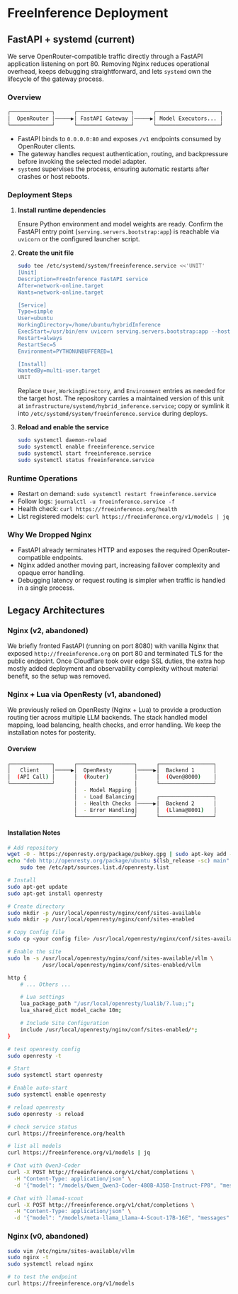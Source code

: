 # FreeInference Deployment

## FastAPI + systemd (current)

We serve OpenRouter-compatible traffic directly through a FastAPI application listening on port 80. Removing Nginx reduces operational overhead, keeps debugging straightforward, and lets `systemd` own the lifecycle of the gateway process.

### Overview

```bash
┌─────────────┐      ┌─────────────────┐      ┌────────────────────┐
│  OpenRouter │─────▶│ FastAPI Gateway │─────▶│ Model Executors... │
└─────────────┘      └─────────────────┘      └────────────────────┘
```

- FastAPI binds to `0.0.0.0:80` and exposes `/v1` endpoints consumed by OpenRouter clients.
- The gateway handles request authentication, routing, and backpressure before invoking the selected model adapter.
- `systemd` supervises the process, ensuring automatic restarts after crashes or host reboots.

### Deployment Steps

1. **Install runtime dependencies**

   Ensure Python environment and model weights are ready. Confirm the FastAPI entry point (`serving.servers.bootstrap:app`) is reachable via `uvicorn` or the configured launcher script.

2. **Create the unit file**

   ```bash
   sudo tee /etc/systemd/system/freeinference.service <<'UNIT'
   [Unit]
   Description=FreeInference FastAPI service
   After=network-online.target
   Wants=network-online.target

   [Service]
   Type=simple
   User=ubuntu
   WorkingDirectory=/home/ubuntu/hybridInference
   ExecStart=/usr/bin/env uvicorn serving.servers.bootstrap:app --host 0.0.0.0 --port 80
   Restart=always
   RestartSec=5
   Environment=PYTHONUNBUFFERED=1

   [Install]
   WantedBy=multi-user.target
   UNIT
   ```

   Replace `User`, `WorkingDirectory`, and `Environment` entries as needed for the target host.
   The repository carries a maintained version of this unit at `infrastructure/systemd/hybrid_inference.service`; copy or symlink it into `/etc/systemd/system/freeinference.service` during deploys.

3. **Reload and enable the service**

   ```bash
   sudo systemctl daemon-reload
   sudo systemctl enable freeinference.service
   sudo systemctl start freeinference.service
   sudo systemctl status freeinference.service
   ```

### Runtime Operations

- Restart on demand: `sudo systemctl restart freeinference.service`
- Follow logs: `journalctl -u freeinference.service -f`
- Health check: `curl https://freeinference.org/health`
- List registered models: `curl https://freeinference.org/v1/models | jq`

### Why We Dropped Nginx

- FastAPI already terminates HTTP and exposes the required OpenRouter-compatible endpoints.
- Nginx added another moving part, increasing failover complexity and opaque error handling.
- Debugging latency or request routing is simpler when traffic is handled in a single process.

## Legacy Architectures

### Nginx (v2, abandoned)

We briefly fronted FastAPI (running on port 8080) with vanilla Nginx that exposed `http://freeinference.org` on port 80 and terminated TLS for the public endpoint. Once Cloudflare took over edge SSL duties, the extra hop mostly added deployment and observability complexity without material benefit, so the setup was removed.

### Nginx + Lua via OpenResty (v1, abandoned)

We previously relied on OpenResty (Nginx + Lua) to provide a production routing tier across multiple LLM backends. The stack handled model mapping, load balancing, health checks, and error handling. We keep the installation notes for posterity.

#### Overview

```bash
┌─────────────┐      ┌──────────────────┐      ┌─────────────────┐
│   Client    │─────▶│  OpenResty       │─────▶│  Backend 1      │
│  (API Call) │      │  (Router)        │      │  (Qwen@8000)    │
└─────────────┘      │                  │      └─────────────────┘
                     │  - Model Mapping │
                     │  - Load Balancing│      ┌─────────────────┐
                     │  - Health Checks │─────▶│  Backend 2      │
                     │  - Error Handling│      │  (Llama@8001)   │
                     └──────────────────┘      └─────────────────┘
```

#### Installation Notes

```bash
# Add repository
wget -O - https://openresty.org/package/pubkey.gpg | sudo apt-key add -
echo "deb http://openresty.org/package/ubuntu $(lsb_release -sc) main" | \
    sudo tee /etc/apt/sources.list.d/openresty.list

# Install
sudo apt-get update
sudo apt-get install openresty
```

```bash
# Create directory
sudo mkdir -p /usr/local/openresty/nginx/conf/sites-available
sudo mkdir -p /usr/local/openresty/nginx/conf/sites-enabled

# Copy Config file
sudo cp <your config file> /usr/local/openresty/nginx/conf/sites-available/vllm

# Enable the site
sudo ln -s /usr/local/openresty/nginx/conf/sites-available/vllm \
           /usr/local/openresty/nginx/conf/sites-enabled/vllm
```

```bash
http {
    # ... Others ...

    # Lua settings
    lua_package_path "/usr/local/openresty/lualib/?.lua;;";
    lua_shared_dict model_cache 10m;

    # Include Site Configuration
    include /usr/local/openresty/nginx/conf/sites-enabled/*;
}
```

```bash
# test openresty config
sudo openresty -t

# Start
sudo systemctl start openresty

# Enable auto-start
sudo systemctl enable openresty

# reload openresty
sudo openresty -s reload
```

```bash
# check service status
curl https://freeinference.org/health

# list all models
curl https://freeinference.org/v1/models | jq

# Chat with Qwen3-Coder
curl -X POST http://freeinference.org/v1/chat/completions \
  -H "Content-Type: application/json" \
  -d '{"model": "/models/Qwen_Qwen3-Coder-480B-A35B-Instruct-FP8", "messages": [{"role": "user", "content": "Hello"}], "max_tokens": 50}'

# Chat with llama4-scout
curl -X POST http://freeinference.org/v1/chat/completions \
  -H "Content-Type: application/json" \
  -d '{"model": "/models/meta-llama_Llama-4-Scout-17B-16E", "messages": [{"role": "user", "content": "Hi"}], "max_tokens": 50}'
```

### Nginx (v0, abandoned)

```bash
sudo vim /etc/nginx/sites-available/vllm
sudo nginx -t
sudo systemctl reload nginx

# to test the endpoint
curl https://freeinference.org/v1/models
```

